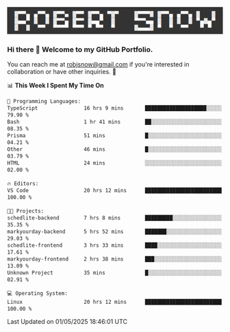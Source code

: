 <img alt="myname" src="assets/name.png" />

### Hi there 👋 Welcome to my GitHub Portfolio.
You can reach me at robjsnow@gmail.com if you're interested in collaboration or have other inquiries.  :briefcase:



<!--START_SECTION:waka-->
📊 **This Week I Spent My Time On** 

```text
💬 Programming Languages: 
TypeScript               16 hrs 9 mins       ████████████████████░░░░░   79.90 % 
Bash                     1 hr 41 mins        ██░░░░░░░░░░░░░░░░░░░░░░░   08.35 % 
Prisma                   51 mins             █░░░░░░░░░░░░░░░░░░░░░░░░   04.21 % 
Other                    46 mins             █░░░░░░░░░░░░░░░░░░░░░░░░   03.79 % 
HTML                     24 mins             ░░░░░░░░░░░░░░░░░░░░░░░░░   02.00 % 

🔥 Editors: 
VS Code                  20 hrs 12 mins      █████████████████████████   100.00 % 

🐱‍💻 Projects: 
schedlite-backend        7 hrs 8 mins        █████████░░░░░░░░░░░░░░░░   35.35 % 
markyourday-backend      5 hrs 52 mins       ███████░░░░░░░░░░░░░░░░░░   29.03 % 
schedlite-frontend       3 hrs 33 mins       ████░░░░░░░░░░░░░░░░░░░░░   17.61 % 
markyourday-frontend     2 hrs 38 mins       ███░░░░░░░░░░░░░░░░░░░░░░   13.09 % 
Unknown Project          35 mins             █░░░░░░░░░░░░░░░░░░░░░░░░   02.91 % 

💻 Operating System: 
Linux                    20 hrs 12 mins      █████████████████████████   100.00 % 
```


 Last Updated on 01/05/2025 18:46:01 UTC
<!--END_SECTION:waka-->

<!--
**robjsnow/robjsnow** is a ✨ _special_ ✨ repository because its `README.md` (this file) appears on your GitHub profile.

Here are some ideas to get you started:

- 🔭 I’m currently working on ...
- 🌱 I’m currently learning ...
- 👯 I’m looking to collaborate on ...
- 🤔 I’m looking for help with ...
- 💬 Ask me about ...
- 📫 How to reach me: ...
- 😄 Pronouns: ...
- ⚡ Fun fact: ...
-->

